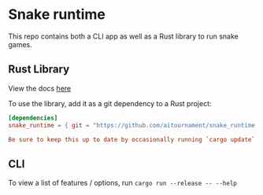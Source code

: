 # Snake runtime

This repo contains both a CLI app as well as a Rust library to run snake games.


## Rust Library
View the docs [here](https://aitournament.github.io/snake_runtime/snake_runtime/)

To use the library, add it as a git dependency to a Rust project:

```toml
[dependencies]
snake_runtime = { git = "https://github.com/aitournament/snake_runtime.git", branch = "master" }

Be sure to keep this up to date by occasionally running `cargo update`.

```

## CLI

To view a list of features / options, run
`cargo run --release -- --help`